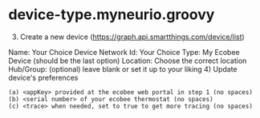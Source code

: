 # device-type.myneurio.groovy
3) Create a new device (https://graph.api.smartthings.com/device/list)

  Name: Your Choice
  Device Network Id: Your Choice
  Type: My Ecobee Device (should be the last option)
  Location: Choose the correct location
  Hub/Group: (optional) leave blank or set it up to your liking
4) Update device's preferences

    (a) <appKey> provided at the ecobee web portal in step 1 (no spaces)
    (b) <serial number> of your ecobee thermostat (no spaces)
    (c) <trace> when needed, set to true to get more tracing (no spaces)


